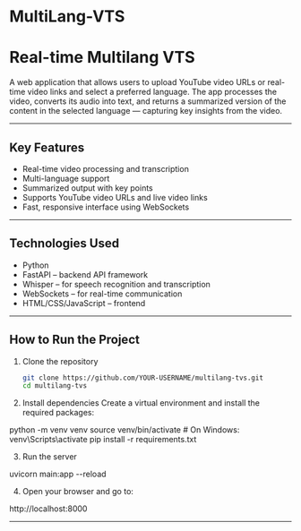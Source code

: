 # MultiLang-VTS
# Real-time Multilang VTS

A web application that allows users to upload YouTube video URLs or real-time video links and select a preferred language. The app processes the video, converts its audio into text, and returns a summarized version of the content in the selected language — capturing key insights from the video.

---

## Key Features

- Real-time video processing and transcription
- Multi-language support
- Summarized output with key points
- Supports YouTube video URLs and live video links
- Fast, responsive interface using WebSockets

---

## Technologies Used

- Python
- FastAPI – backend API framework
- Whisper – for speech recognition and transcription
- WebSockets – for real-time communication
- HTML/CSS/JavaScript – frontend

---

## How to Run the Project

1. Clone the repository  
   ```bash
   git clone https://github.com/YOUR-USERNAME/multilang-tvs.git
   cd multilang-tvs

2. Install dependencies
Create a virtual environment and install the required packages:

python -m venv venv
source venv/bin/activate  # On Windows: venv\Scripts\activate
pip install -r requirements.txt


3. Run the server

uvicorn main:app --reload


4. Open your browser and go to:

http://localhost:8000




---

